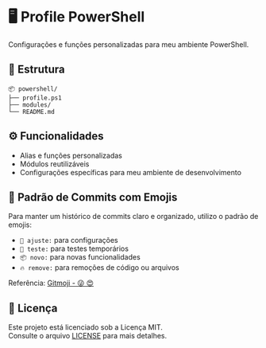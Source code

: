 # 🖥️ Profile PowerShell

Configurações e funções personalizadas para meu ambiente PowerShell.

## 📂 Estrutura
```
📦 powershell/
├── profile.ps1  
├── modules/  
└── README.md
```

## ⚙️ Funcionalidades

- Alias e funções personalizadas
- Módulos reutilizáveis
- Configurações específicas para meu ambiente de desenvolvimento

## 🧪 Padrão de Commits com Emojis

Para manter um histórico de commits claro e organizado, utilizo o padrão de emojis:

- `🔧 ajuste:` para configurações  
- `🧪 teste:` para testes temporários  
- `📦 novo:` para novas funcionalidades  
- `🔥 remove:` para remoções de código ou arquivos

Referência: [Gitmoji - 😜 😍 ](https://gitmoji.dev/)

## 📝 Licença

Este projeto está licenciado sob a Licença MIT.  
Consulte o arquivo [LICENSE](./LICENSE) para mais detalhes.
